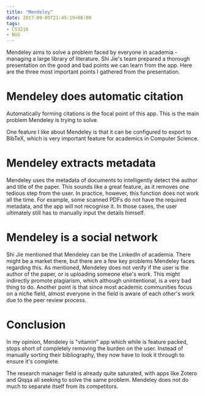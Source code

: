 ```yaml
---
title: "Mendeley"
date: 2017-09-05T21:45:19+08:00
tags:
- CS3216
- NUS
---
```


Mendeley aims to solve a problem faced by everyone in academia - managing a large library of literature. Shi Jie's team prepared a thorough presentation on the good and bad points we can learn from the app. Here are the three most important points I gathered from the presentation.

# Mendeley does automatic citation
Automatically forming citations is the focal point of this app. This is the main problem Mendeley is trying to solve.

One feature I like about Mendeley is that it can be configured to export to BibTeX, which is very important feature for academics in Computer Science.

# Mendeley extracts metadata
Mendeley uses the metadata of documents to intelligently detect the author and title of the paper. This sounds like a great feature, as it removes one tedious step from the user. In practice, however, this function does not work all the time. For example, some scanned PDFs do not have the required metadata, and the app will not recognise it. In those cases, the user ultimately still has to manually input the details himself.

# Mendeley is a social network
Shi Jie mentioned that Mendeley can be the LinkedIn of academia. There might be a market there, but there are a few key problems Mendeley faces regarding this. As mentioned, Mendeley does not verify if the user is the author of the paper, or is uploading someone else's work. This might indirectly promote plagiarism, which although unintentional, is a very bad thing to do. Another point is that since most academic communities focus on a niche field, almost everyone in the field is aware of each other's work due to the peer review process.

# Conclusion
In my opinion, Mendeley is "vitamin" app which while is feature packed, stops short of completely removing the burden on the user. Instead of manually sorting their bibliography, they now have to look it through to ensure it's complete.

The research manager field is already quite saturated, with apps like Zotero and Qiqqa all seeking to solve the same problem. Mendeley does not do much to separate itself from its competitors.

